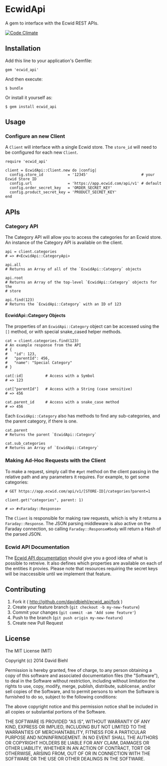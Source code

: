 # EcwidApi

A gem to interface with the Ecwid REST APIs.

[![Code Climate](https://codeclimate.com/github/davidbiehl/ecwid_api.png)](https://codeclimate.com/github/davidbiehl/ecwid_api)

## Installation

Add this line to your application's Gemfile:

    gem 'ecwid_api'

And then execute:

    $ bundle

Or install it yourself as:

    $ gem install ecwid_api

## Usage

### Configure an new Client

A `Client` will interface with a single Ecwid store. The `store_id` will need
to be configured for each new `Client`.

    require 'ecwid_api'

    client = EcwidApi::Client.new do |config|
      config.store_id           = '12345'                        # your Ecwid Store ID
      config.url                = 'https://app.ecwid.com/api/v1' # default
      config.order_secret_key   = 'ORDER_SECRET_KEY'
      config.product_secret_key = 'PRODUCT_SECRET_KEY'
    end

## APIs

### Category API

The Category API will allow you to access the categories for an Ecwid store.
An instance of the Category API is available on the client.

    api = client.categories
    # => #<EcwidApi::CategoryApi>

    api.all
    # Returns an Array of all of the `EcwidApi::Category` objects

    api.root
    # Returns an Array of the top-level `EcwidApi::Category` objects for the
    # store

    api.find(123)
    # Returns the `EcwidApi::Category` with an ID of 123

#### EcwidApi::Category Objects

The properties of an `EcwidApi::Category` object can be accessed using the `[]`
method, or with special snake_cased helper methods.

    cat = client.categories.find(123)
    # An example response from the API
    # {
    #   "id": 123,
    #   "parentId": 456,
    #   "name": "Special Category"
    # }

    cat[:id]          # Access with a Symbol
    # => 123

    cat["parentId"]   # Access with a String (case sensitive)
    # => 456

    cat.parent_id     # Access with a snake_case method
    # => 456

Each `EcwidApi::Category` also has methods to find any sub-categories, and the
parent category, if there is one.

    cat.parent
    # Returns the parent `EcwidApi::Category`

    cat.sub_categories
    # Returns an Array of `EcwidApi::Category`

### Making Ad-Hoc Requests with the Client

To make a request, simply call the `#get` method on the client passing in the
relative path and any parameters it requires.
For example, to get some categories:

    # GET https://app.ecwid.com/api/v1/[STORE-ID]/categories?parent=1

    client.get("categories", parent: 1)

    # => #<Faraday::Response>

The `Client` is responsible for making raw requests, which is why it returns
a `Faraday::Response`. The JSON parsing middleware is also active on the Faraday
connection, so calling `Faraday::Response#body` will return a Hash of the parsed
JSON.

### Ecwid API Documentation

The [Ecwid API documentation](http://kb.ecwid.com/w/page/25232810/API)
should give you a good idea of what is possible to retreive. It also defines
which properties are available on each of the entities it provies. Please note
that resources requiring the secret keys will be inaccessible until we implement
that feature.

## Contributing

1. Fork it ( http://github.com/davidbiehl/ecwid_api/fork )
2. Create your feature branch (`git checkout -b my-new-feature`)
3. Commit your changes (`git commit -am 'Add some feature'`)
4. Push to the branch (`git push origin my-new-feature`)
5. Create new Pull Request

## License

The MIT License (MIT)

Copyright (c) 2014 David Biehl

Permission is hereby granted, free of charge, to any person obtaining a copy
of this software and associated documentation files (the "Software"), to deal
in the Software without restriction, including without limitation the rights
to use, copy, modify, merge, publish, distribute, sublicense, and/or sell
copies of the Software, and to permit persons to whom the Software is
furnished to do so, subject to the following conditions:

The above copyright notice and this permission notice shall be included in
all copies or substantial portions of the Software.

THE SOFTWARE IS PROVIDED "AS IS", WITHOUT WARRANTY OF ANY KIND, EXPRESS OR
IMPLIED, INCLUDING BUT NOT LIMITED TO THE WARRANTIES OF MERCHANTABILITY,
FITNESS FOR A PARTICULAR PURPOSE AND NONINFRINGEMENT. IN NO EVENT SHALL THE
AUTHORS OR COPYRIGHT HOLDERS BE LIABLE FOR ANY CLAIM, DAMAGES OR OTHER
LIABILITY, WHETHER IN AN ACTION OF CONTRACT, TORT OR OTHERWISE, ARISING FROM,
OUT OF OR IN CONNECTION WITH THE SOFTWARE OR THE USE OR OTHER DEALINGS IN
THE SOFTWARE.

